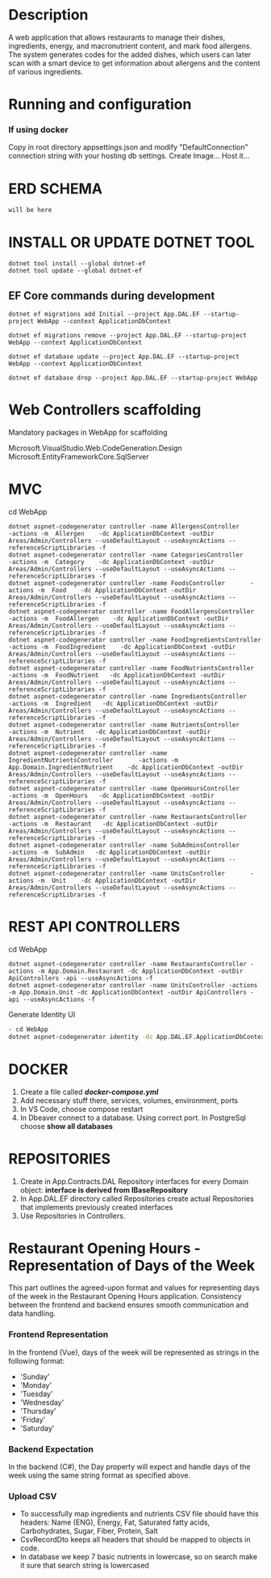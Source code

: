 # Description
A web application that allows restaurants to manage their dishes, ingredients, energy, and macronutrient content, and mark food allergens. The system generates codes for the added dishes, which users can later scan with a smart device to get information about allergens and the content of various ingredients.

# Running and configuration
### If using docker
Copy in root directory appsettings.json and modify "DefaultConnection" connection string with your hosting db settings.
Create Image...
Host it...

# ERD SCHEMA
```
will be here
```
# INSTALL OR UPDATE DOTNET TOOL
```
dotnet tool install --global dotnet-ef
dotnet tool update --global dotnet-ef
```


## EF Core commands during development
```
dotnet ef migrations add Initial --project App.DAL.EF --startup-project WebApp --context ApplicationDbContext 

dotnet ef migrations remove --project App.DAL.EF --startup-project WebApp --context ApplicationDbContext 
 
dotnet ef database update --project App.DAL.EF --startup-project WebApp --context ApplicationDbContext

dotnet ef database drop --project App.DAL.EF --startup-project WebApp
```

# Web Controllers scaffolding

Mandatory packages in WebApp for scaffolding

Microsoft.VisualStudio.Web.CodeGeneration.Design
Microsoft.EntityFrameworkCore.SqlServer


# MVC

cd WebApp
```
dotnet aspnet-codegenerator controller -name AllergensController       -actions -m  Allergen    -dc ApplicationDbContext -outDir Areas/Admin/Controllers --useDefaultLayout --useAsyncActions --referenceScriptLibraries -f
dotnet aspnet-codegenerator controller -name CategoriesController       -actions -m  Category    -dc ApplicationDbContext -outDir Areas/Admin/Controllers --useDefaultLayout --useAsyncActions --referenceScriptLibraries -f
dotnet aspnet-codegenerator controller -name FoodsController       -actions -m  Food    -dc ApplicationDbContext -outDir Areas/Admin/Controllers --useDefaultLayout --useAsyncActions --referenceScriptLibraries -f
dotnet aspnet-codegenerator controller -name FoodAllergensController       -actions -m  FoodAllergen    -dc ApplicationDbContext -outDir Areas/Admin/Controllers --useDefaultLayout --useAsyncActions --referenceScriptLibraries -f
dotnet aspnet-codegenerator controller -name FoodIngredientsController       -actions -m  FoodIngredient    -dc ApplicationDbContext -outDir Areas/Admin/Controllers --useDefaultLayout --useAsyncActions --referenceScriptLibraries -f
dotnet aspnet-codegenerator controller -name FoodNutrientsController       -actions -m  FoodNutrient   -dc ApplicationDbContext -outDir Areas/Admin/Controllers --useDefaultLayout --useAsyncActions --referenceScriptLibraries -f
dotnet aspnet-codegenerator controller -name IngredientsController       -actions -m  Ingredient   -dc ApplicationDbContext -outDir Areas/Admin/Controllers --useDefaultLayout --useAsyncActions --referenceScriptLibraries -f
dotnet aspnet-codegenerator controller -name NutrientsController       -actions -m  Nutrient   -dc ApplicationDbContext -outDir Areas/Admin/Controllers --useDefaultLayout --useAsyncActions --referenceScriptLibraries -f
dotnet aspnet-codegenerator controller -name IngredientNutrientsController       -actions -m  App.Domain.IngredientNutrient    -dc ApplicationDbContext -outDir Areas/Admin/Controllers --useDefaultLayout --useAsyncActions --referenceScriptLibraries -f
dotnet aspnet-codegenerator controller -name OpenHoursController       -actions -m  OpenHours   -dc ApplicationDbContext -outDir Areas/Admin/Controllers --useDefaultLayout --useAsyncActions --referenceScriptLibraries -f
dotnet aspnet-codegenerator controller -name RestaurantsController       -actions -m  Restaurant   -dc ApplicationDbContext -outDir Areas/Admin/Controllers --useDefaultLayout --useAsyncActions --referenceScriptLibraries -f
dotnet aspnet-codegenerator controller -name SubAdminsController       -actions -m  SubAdmin   -dc ApplicationDbContext -outDir Areas/Admin/Controllers --useDefaultLayout --useAsyncActions --referenceScriptLibraries -f
dotnet aspnet-codegenerator controller -name UnitsController       -actions -m  Unit    -dc ApplicationDbContext -outDir Areas/Admin/Controllers --useDefaultLayout --useAsyncActions --referenceScriptLibraries -f
```


# REST API CONTROLLERS

cd WebApp
```
dotnet aspnet-codegenerator controller -name RestaurantsController -actions -m App.Domain.Restaurant -dc ApplicationDbContext -outDir ApiControllers -api --useAsyncActions -f
dotnet aspnet-codegenerator controller -name UnitsController -actions -m App.Domain.Unit -dc ApplicationDbContext -outDir ApiControllers -api --useAsyncActions -f
```


Generate Identity UI
~~~bash
- cd WebApp
dotnet aspnet-codegenerator identity -dc App.DAL.EF.ApplicationDbContext --userClass AppUser -f
~~~

# DOCKER
1. Create a file called ***docker-compose.yml***
2. Add necessary stuff there, services, volumes, environment, ports
3. In VS Code, choose compose restart
4. In Dbeaver connect to a database. Using correct port. In PostgreSql choose **show all databases**
   


# REPOSITORIES
1. Create in App.Contracts.DAL Repository interfaces for every Domain object:
   **interface is derived from IBaseRepository**
2. In App.DAL.EF directory called Repositories create actual Repositories that implements previously created interfaces
3. Use Repositories in Controllers.


# Restaurant Opening Hours - Representation of Days of the Week
This part outlines the agreed-upon format and values for representing days of the week in the Restaurant Opening Hours application. Consistency between the frontend and backend ensures smooth communication and data handling.

### Frontend Representation
In the frontend (Vue), days of the week will be represented as strings in the following format:

- 'Sunday'
- 'Monday'
- 'Tuesday'
- 'Wednesday'
- 'Thursday'
- 'Friday'
- 'Saturday'
### Backend Expectation 
In the backend (C#), the Day property will expect and handle days of the week using the same string format as specified above.


### Upload CSV
- To successfully map ingredients and nutrients CSV file should have this headers: Name (ENG), Energy, Fat, Saturated fatty acids, Carbohydrates, Sugar, Fiber, Protein, Salt
- CsvRecordDto keeps all headers that should be mapped to objects in code.
- In database we keep 7 basic nutrients in lowercase, so on search make it sure that search string is lowercased
